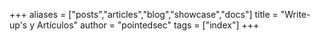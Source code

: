 +++
aliases = ["posts","articles","blog","showcase","docs"]
title = "Write-up's y Artículos"
author = "pointedsec"
tags = ["index"]
+++
